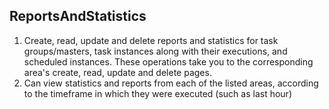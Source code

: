 ## ReportsAndStatistics


1. Create, read, update and delete reports and statistics for task groups/masters, task instances along with their executions, and scheduled instances. These operations take you to the corresponding area's create, read, update and delete pages.
2. Can view statistics and reports from each of the listed areas, according to the timeframe in which they were executed (such as last hour)